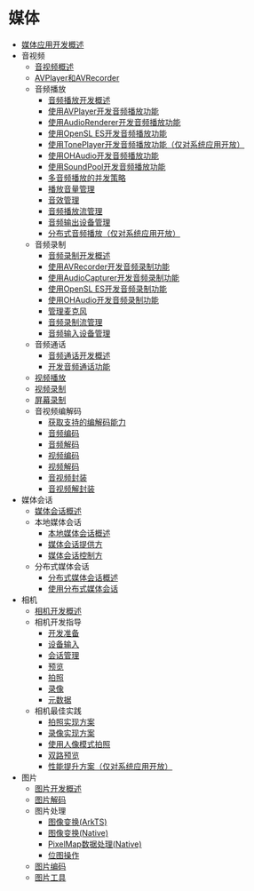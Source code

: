 # 媒体

- [媒体应用开发概述](media-application-overview.md)
- 音视频
  - [音视频概述](av-overview.md)
  - [AVPlayer和AVRecorder](avplayer-avrecorder-overview.md)
  - 音频播放
    - [音频播放开发概述](audio-playback-overview.md)
    - [使用AVPlayer开发音频播放功能](using-avplayer-for-playback.md)
    - [使用AudioRenderer开发音频播放功能](using-audiorenderer-for-playback.md)
    - [使用OpenSL ES开发音频播放功能](using-opensl-es-for-playback.md)
    - [使用TonePlayer开发音频播放功能（仅对系统应用开放）](using-toneplayer-for-playback.md)
    - [使用OHAudio开发音频播放功能](using-ohaudio-for-playback.md)
    - [使用SoundPool开发音频播放功能](using-soundpool-for-playback.md)
    - [多音频播放的并发策略](audio-playback-concurrency.md)
    - [播放音量管理](volume-management.md)
    - [音效管理](audio-effect-management.md)
    - [音频播放流管理](audio-playback-stream-management.md)
    - [音频输出设备管理](audio-output-device-management.md)
    - [分布式音频播放（仅对系统应用开放）](distributed-audio-playback.md)
  - 音频录制
    - [音频录制开发概述](audio-recording-overview.md)
    - [使用AVRecorder开发音频录制功能](using-avrecorder-for-recording.md)
    - [使用AudioCapturer开发音频录制功能](using-audiocapturer-for-recording.md)
    - [使用OpenSL ES开发音频录制功能](using-opensl-es-for-recording.md)
    - [使用OHAudio开发音频录制功能](using-ohaudio-for-recording.md)
    - [管理麦克风](mic-management.md)
    - [音频录制流管理](audio-recording-stream-management.md)
    - [音频输入设备管理](audio-input-device-management.md)
  - 音频通话
    - [音频通话开发概述](audio-call-overview.md)
    - [开发音频通话功能](audio-call-development.md)
  - [视频播放](video-playback.md)
  - [视频录制](video-recording.md)
  - [屏幕录制](avscreen-capture.md)
  - 音视频编解码
    - [获取支持的编解码能力](obtain-supported-codecs.md)
    - [音频编码](audio-encoding.md)
    - [音频解码](audio-decoding.md)
    - [视频编码](video-encoding.md)
    - [视频解码](video-decoding.md)
    - [音视频封装](audio-video-encapsulation.md)
    - [音视频解封装](audio-video-decapsulation.md)
- 媒体会话
  - [媒体会话概述](avsession-overview.md)
  - 本地媒体会话
    - [本地媒体会话概述](local-avsession-overview.md)
    - [媒体会话提供方](using-avsession-developer.md)
    - [媒体会话控制方](using-avsession-controller.md)
  - 分布式媒体会话
    - [分布式媒体会话概述](distributed-avsession-overview.md)
    - [使用分布式媒体会话](using-distributed-avsession.md)
- 相机
  - [相机开发概述](camera-overview.md)
  - 相机开发指导
    - [开发准备](camera-preparation.md)
    - [设备输入](camera-device-input.md)
    - [会话管理](camera-session-management.md)
    - [预览](camera-preview.md)
    - [拍照](camera-shooting.md)
    - [录像](camera-recording.md)
    - [元数据](camera-metadata.md)
  - 相机最佳实践
    - [拍照实现方案](camera-shooting-case.md)
    - [录像实现方案](camera-recording-case.md)
    - [使用人像模式拍照](camera-mode.md)
    - [双路预览](camera-dual-channel-preview.md)
    - [性能提升方案（仅对系统应用开放）](camera-performance-improvement.md)
- 图片
  - [图片开发概述](image-overview.md)
  - [图片解码](image-decoding.md)
  - 图片处理
    - [图像变换(ArkTS)](image-transformation.md)
    - [图像变换(Native)](image-transformation-native.md)
    - [PixelMap数据处理(Native)](image-pixelmap-operation-native.md)
    - [位图操作](image-pixelmap-operation.md)
  - [图片编码](image-encoding.md)
  - [图片工具](image-tool.md)

